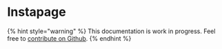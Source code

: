 # Instapage

{% hint style="warning" %}
This documentation is work in progress. Feel free to [contribute on Github](https://github.com/surjithctly/web3forms-docs).
{% endhint %}

